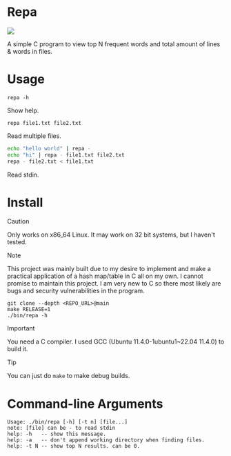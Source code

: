 # Repa

![](https://files.catbox.moe/u641g4.png)

A simple C program to view top N frequent words and total amount of lines & words in files.

# Usage
```
repa -h
```
Show help.
```
repa file1.txt file2.txt
```
Read multiple files.
```bash
echo "hello world" | repa -
echo "hi" | repa - file1.txt file2.txt
repa - file2.txt < file1.txt
```
Read stdin.

# Install
> [!CAUTION]
> Only works on x86_64 Linux. It may work on 32 bit systems, but I haven't tested.

> [!NOTE]
> This project was mainly built due to my desire to implement and make a practical application of a hash map/table in C all on my own.
> I cannot promise to maintain this project. I am very new to C so there most likely are bugs and security vulnerabilities in the program.

```
git clone --depth <REPO_URL>@main
make RELEASE=1
./bin/repa -h
```
> [!IMPORTANT]
> You need a C compiler. I used GCC (Ubuntu 11.4.0-1ubuntu1~22.04 11.4.0) to build it.

> [!TIP]
> You can just do `make` to make debug builds.

# Command-line Arguments
```
Usage: ./bin/repa [-h] [-t n] [file...]
note: [file] can be - to read stdin
help: -h   -- show this message.
help: -a   -- don't append working directory when finding files.
help: -t N -- show top N results. can be 0.
```
